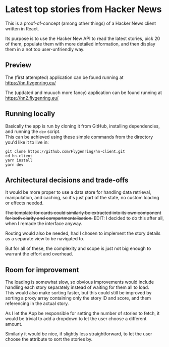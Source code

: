 # Latest top stories from Hacker News
This is a proof-of-concept (among other things) of a Hacker News client written in React.

Its purpose is to use the Hacker New API to read the latest stories, pick 20 of them, populate them with more detailed information, and then display them in a not too user-unfriendly way.

## Preview
The (first attempted) application can be found running at https://hn.flygenring.eu/

The (updated and muuuch more fancy) application can be found running at https://hn2.flygenring.eu/

## Running locally
Basically the app is run by cloning it from GitHub, installing dependencies, and running the `dev` script.  
This can be achieved using these simple commands from the directory you'd like it to live in:

```shell
git clone https://github.com/Flygenring/hn-client.git
cd hn-client
yarn install
yarn dev
```

## Architectural decisions and trade-offs
It would be more proper to use a data store for handling data retrieval, manipulation, and caching, so it's just part of the state, no custom loading or effects needed.

<strike>The template for cards could similarly be extracted into its own component for both clarity and compartmentalisation.</strike>
EDIT: I decided to do this after all, when I remade the interface anyway.

Routing would also be needed, had I chosen to implement the story details as a separate view to be navigated to.

But for all of these, the complexity and scope is just not big enough to warrant the effort and overhead.

## Room for improvement
The loading is somewhat slow, so obvious improvements would include handling each story separately instead of waiting for them all to load.  
This would also make sorting faster, but this could still be improved by sorting a proxy array containing only the story ID and score, and them referencing in the actual story.

As I let the App be responsible for setting the number of stories to fetch, it would be trivial to add a dropdown to let the user choose a different amount.

Similarly it would be nice, if slightly less straightforward, to let the user choose the attribute to sort the stories by.
